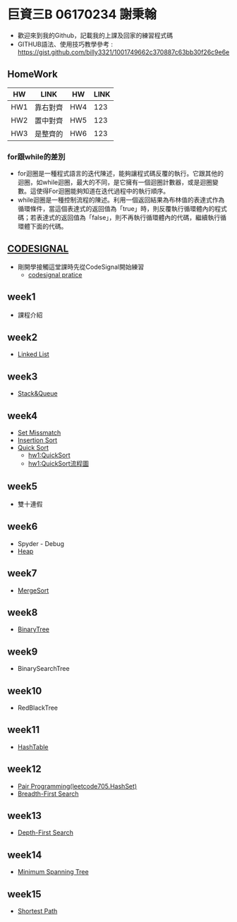 巨資三B 06170234 謝秉翰
=======================================
* 歡迎來到我的Github，記載我的上課及回家的練習程式碼
* GITHUB語法、使用技巧教學參考 : https://gist.github.com/billy3321/1001749662c370887c63bb30f26c9e6e
## HomeWork
| HW        | LINK           | HW | LINK |
| ------------- |:-------------:| ------- | -- |
| HW1 | 靠右對齊      | HW4 | 123 |
| HW2 | 置中對齊      | HW5 | 123 |
| HW3 | 是整齊的      | HW6 | 123 |
### for跟while的差別
* for迴圈是一種程式語言的迭代陳述，能夠讓程式碼反覆的執行。它跟其他的迴圈，如while迴圈，最大的不同，是它擁有一個迴圈計數器，或是迴圈變數。這使得For迴圈能夠知道在迭代過程中的執行順序。
* while迴圈是一種控制流程的陳述。利用一個返回結果為布林值的表達式作為循環條件，當這個表達式的返回值為「true」時，則反覆執行循環體內的程式碼；若表達式的返回值為「false」，則不再執行循環體內的代碼，繼續執行循環體下面的代碼。
## [CODESIGNAL](https://github.com/hans0517/hans/tree/master/CodeSignal)
* 剛開學接觸這堂課時先從CodeSignal開始練習
  * [codesignal pratice](https://github.com/hans0517/hans/tree/master/CodeSignal)
## week1
* 課程介紹
## week2
* [Linked List](https://github.com/hans0517/hans/tree/master/week2)
## week3
* [Stack&Queue](https://github.com/hans0517/hans/tree/master/week3)
## week4
* [Set Missmatch](https://github.com/hans0517/hans/tree/master/week4)
* [Insertion Sort](https://github.com/hans0517/hans/tree/master/week4)
* [Quick Sort](https://github.com/hans0517/hans/tree/master/week4)
  * [hw1:QuickSort](https://github.com/hans0517/hans/blob/master/week4/Quicksort.ipynb)
  * [hw1:QuickSort流程圖](https://github.com/hans0517/hans/blob/master/week4/QuickSortpic100.png)
 
## week5
* 雙十連假
## week6
* Spyder - Debug
* [Heap](https://github.com/hans0517/hans/tree/master/week6)
## week7
* [MergeSort](https://github.com/hans0517/hans/tree/master/week7)
## week8
* [BinaryTree](https://github.com/hans0517/hans/tree/master/week8)
## week9
* BinarySearchTree
## week10
* RedBlackTree
## week11
* [HashTable](https://github.com/hans0517/hans/tree/master/week11)
## week12
* [Pair Programming(leetcode705.HashSet)](https://github.com/hans0517/hans/tree/master/week12)
* [Breadth-First Search](https://github.com/hans0517/hans/tree/master/week12)
## week13
* [Depth-First Search](https://github.com/hans0517/hans/tree/master/week13)
## week14
* [Minimum Spanning Tree](https://github.com/hans0517/hans/tree/master/week14)
## week15
* [Shortest Path](https://github.com/hans0517/hans/tree/master/week15)
